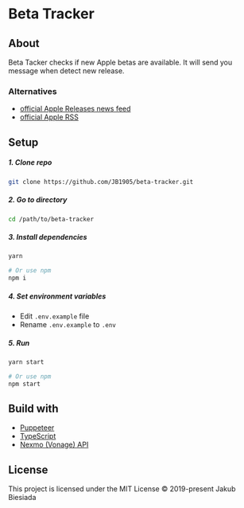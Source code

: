 # Beta Tracker

## About

Beta Tacker checks if new Apple betas are available. It will send you message when detect new release.

### Alternatives

- [official Apple Releases news feed](https://developer.apple.com/news/releases/)
- [official Apple RSS](feed://developer.apple.com/news/releases/rss/releases.rss/)

## Setup

##### 1. Clone repo

```sh
git clone https://github.com/JB1905/beta-tracker.git
```

##### 2. Go to directory

```sh
cd /path/to/beta-tracker
```

##### 3. Install dependencies

```sh
yarn

# Or use npm
npm i
```

##### 4. Set environment variables

- Edit `.env.example` file
- Rename `.env.example` to `.env`

##### 5. Run

```sh
yarn start

# Or use npm
npm start
```

## Build with

- [Puppeteer](https://pptr.dev/)
- [TypeScript](https://www.typescriptlang.org/)
- [Nexmo (Vonage) API](https://developer.nexmo.com/)

## License

This project is licensed under the MIT License © 2019-present Jakub Biesiada
